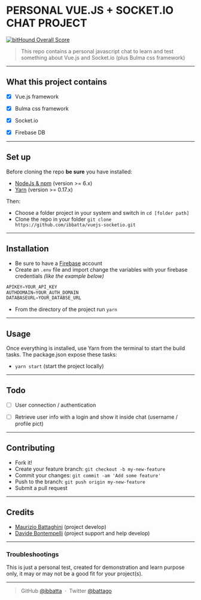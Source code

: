 # __PERSONAL VUE.JS + SOCKET.IO CHAT PROJECT__

[![bitHound Overall Score](https://www.bithound.io/github/ibbatta/vuejs-socketio/badges/score.svg)](https://www.bithound.io/github/ibbatta/vuejs-socketio)


>This repo contains a personal javascript chat to learn and test something about Vue.js and Socket.io (plus Bulma css framework)

---

## __What this project contains__

- [x] Vue.js framework
- [x] Bulma css framework
- [x] Socket.io
- [x] Firebase DB


---

## __Set up__

Before cloning the repo **be sure** you have installed:

* [NodeJs & npm](http://nodejs.org/download/) (version >= 6.x)
* [Yarn](https://yarnpkg.com/en/docs/install) (version >= 0.17.x)

Then:

- Choose a folder project in your system and switch in `cd [folder path]`
- Clone the repo in your folder `git clone https://github.com/ibbatta/vuejs-socketio.git`

---

## __Installation__

- Be sure to have a [Firebase](https://www.firebase.com/) account
- Create an `.env` file and import change the variables with your firebase credentials _(like the example below)_
```javascript
APIKEY=YOUR_API_KEY
AUTHDOMAIN=YOUR_AUTH_DOMAIN
DATABASEURL=YOUR_DATABSE_URL
```
- From the directory of the project run `yarn`

---

## __Usage__

Once everything is installed, use Yarn from the terminal to start the build tasks.
The package.json expose these tasks:

- `yarn start` (start the project locally)

---

## __Todo__

- [ ] User connection / authentication
- [ ] Retrieve user info with a login and show it inside chat (username / profile pict)


---

## __Contributing__

- Fork it!
- Create your feature branch: `git checkout -b my-new-feature`
- Commit your changes: `git commit -am 'Add some feature'`
- Push to the branch: `git push origin my-new-feature`
- Submit a pull request

---


## __Credits__

- [Maurizio Battaghini](https://github.com/ibbatta) (project develop)
- [Davide Bontempelli](https://github.com/ilbonte) (project support and help develop)

---


### __Troubleshootings__ ###

This is just a personal test, created for demonstration and learn purpose only, it may or may not be a good fit for your project(s).

---


> GitHub [@ibbatta](https://github.com/ibbatta) &nbsp;&middot;&nbsp;
> Twitter [@battago](https://twitter.com/battago)
